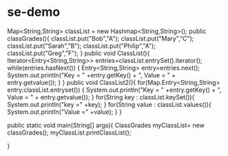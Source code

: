 # se-demo

Map<String,String> classList = new Hashmap<String,String>();
public classGrades(){
classList.put("Bob","A");
classList.put("Mary","C");
classList.put("Sarah","B");
classList.put("Philip","A");
classList.put("Greg","F");
}
public void ClassList(){
Iterator<Entry<String,String>> entries=classList.entrySet().iterator();
while(entries.hasNext())
{
Entry<String,String> entry=entries.next();
System.out.println("Key = " +entry.getKey() + ", Value = " + entry.getvalue());
}
}
public void ClassList2(){
for(Map.Entry<String,String> entry:classList.entryset())
{
System.out.println("Key = " +entry.getKey() + ", Value = " + entry.getvalue());
}
for(String key : classList.keySet()){
System.out.println("key =" +key);
}
for(String value : classList.values()){
System.out.println("Value =" +value);
}
}

public static void main(String[] args){
ClassGrades myClassList= new classGrades();
myClassList.printClassList();

}
